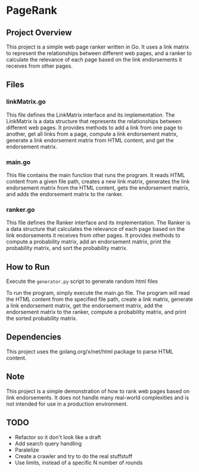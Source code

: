 # PageRank
## Project Overview
This project is a simple web page ranker written in Go. It uses a link matrix to represent the relationships between different web pages, and a ranker to calculate the relevance of each page based on the link endorsements it receives from other pages.

## Files
### linkMatrix.go
This file defines the LinkMatrix interface and its implementation. The LinkMatrix is a data structure that represents the relationships between different web pages. It provides methods to add a link from one page to another, get all links from a page, compute a link endorsement matrix, generate a link endorsement matrix from HTML content, and get the endorsement matrix.

### main.go
This file contains the main function that runs the program. It reads HTML content from a given file path, creates a new link matrix, generates the link endorsement matrix from the HTML content, gets the endorsement matrix, and adds the endorsement matrix to the ranker.

### ranker.go
This file defines the Ranker interface and its implementation. The Ranker is a data structure that calculates the relevance of each page based on the link endorsements it receives from other pages. It provides methods to compute a probability matrix, add an endorsement matrix, print the probability matrix, and sort the probability matrix.

## How to Run
Execute the `generator.py`  script to generate random html files

To run the program, simply execute the main.go file. The program will read the HTML content from the specified file path, create a link matrix, generate a link endorsement matrix, get the endorsement matrix, add the endorsement matrix to the ranker, compute a probability matrix, and print the sorted probability matrix.

## Dependencies
This project uses the golang.org/x/net/html package to parse HTML content.

## Note
This project is a simple demonstration of how to rank web pages based on link endorsements. It does not handle many real-world complexities and is not intended for use in a production environment.

## TODO
- Refactor so it don't look like a draft
- Add search query handling
- Paralelize
- Create a crawler and try to do the real stuffstuff
- Use limits, instead of a specific N number of rounds
